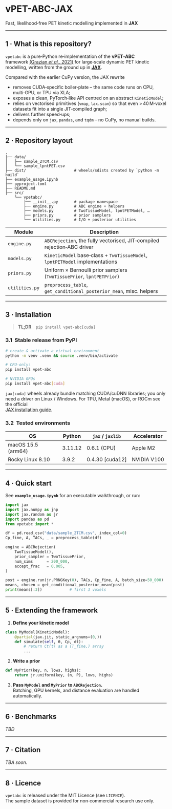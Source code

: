 # vPET-ABC-JAX  
Fast, likelihood‑free PET kinetic modelling implemented in **JAX**

---

## 1 · What is this repository?

`vpetabc` is a pure‑Python re‑implementation of the **vPET‑ABC** framework&nbsp;[(Grazian *et&nbsp;al.*, 2021)](https://ieeexplore.ieee.org/document/9875446/) for large‑scale dynamic PET kinetic modelling, written from the ground up in **[JAX](https://github.com/google/jax)**.

Compared with the earlier CuPy version, the JAX rewrite

* removes CUDA‑specific boiler‑plate – the same code runs on CPU, multi‑GPU, or TPU via XLA;  
* exposes a clean, PyTorch‑like API centred on an abstract `KineticModel`;  
* relies on vectorised primitives (`vmap`, `lax.scan`) so that even > 40 M‑voxel datasets fit into a single JIT‑compiled graph;  
* delivers further speed‑ups;  
* depends only on `jax`, `pandas`, and `tqdm` – no CuPy, no manual builds.

---

## 2 · Repository layout

```
.
├── data/
│   ├── sample_2TCM.csv
│   └── sample_lpntPET.csv
├── dist/                     # wheels/sdists created by `python -m build`
├── example_usage.ipynb
├── pyproject.toml
├── README.md
├── src/
    └── vpetabc/
        ├── __init__.py       # package namespace
        ├── engine.py         # ABC engine + helpers
        ├── models.py         # TwoTissueModel, lpntPETModel, …
        ├── priors.py         # prior samplers
        └── utilities.py      # I/O + posterior utilities
```

| Module | Description |
|--------|-------------|
| `engine.py` | `ABCRejection`, the fully vectorised, JIT‑compiled rejection‑ABC driver |
| `models.py` | `KineticModel` base‑class + `TwoTissueModel`, `lpntPETModel` implementations |
| `priors.py` | Uniform × Bernoulli prior samplers (`TwoTissuePrior`, `lpntPETPrior`) |
| `utilities.py` | `preprocess_table`, `get_conditional_posterior_mean`, misc. helpers |

---

## 3 · Installation

> **TL;DR** `pip install vpet-abc[cuda]`

### 3.1  Stable release from PyPI

```bash
# create & activate a virtual environment
python -m venv .venv && source .venv/bin/activate

# CPU‑only:
pip install vpet-abc

# NVIDIA GPUs
pip install vpet-abc[cuda]
```

`jax[cuda]` wheels already bundle matching CUDA/cuDNN libraries; you only need a driver on Linux / Windows. For TPU, Metal (macOS), or ROCm see the official  
[JAX installation guide](https://github.com/google/jax#installation).

### 3.2  Tested environments

| OS | Python | `jax` / `jaxlib` | Accelerator |
|----|--------|------------------|-------------|
| macOS 15.5 (arm64) | 3.11.12 | 0.6.1 (CPU) | Apple M2 |
| Rocky Linux 8.10 | 3.9.2 | 0.4.30 [cuda12] | NVIDIA V100 |

---

## 4 · Quick start

See **`example_usage.ipynb`** for an executable walkthrough, or run:

```python
import jax
import jax.numpy as jnp
import jax.random as jr
import pandas as pd
from vpetabc import *

df = pd.read_csv("data/sample_2TCM.csv", index_col=0)
Cp_fine, A, TACs, _ = preprocess_table(df)

engine = ABCRejection(
    TwoTissueModel(),
    prior_sampler = TwoTissuePrior,
    num_sims      = 200_000,
    accept_frac   = 0.005,
)

post = engine.run(jr.PRNGKey(0), TACs, Cp_fine, A, batch_size=50_000)
means, chosen = get_conditional_posterior_mean(post)
print(means[:3])            # first 3 voxels
```

---

## 5 · Extending the framework

1. **Define your kinetic model**

```python
class MyModel(KineticModel):
    @partial(jax.jit, static_argnums=(0,))
    def simulate(self, θ, Cp, dt):
        # return Ct(t) as a (T_fine,) array
        ...
```

2. **Write a prior**

```python
def MyPrior(key, n, lows, highs):
    return jr.uniform(key, (n, P), lows, highs)
```

3. **Pass `MyModel` and `MyPrior` to `ABCRejection`.**  
Batching, GPU kernels, and distance evaluation are handled automatically.

---

## 6 · Benchmarks

*TBD*

---

## 7 · Citation

*TBA soon.*

---

## 8 · Licence

`vpetabc` is released under the MIT Licence (see `LICENCE`).  
The sample dataset is provided for non‑commercial research use only.